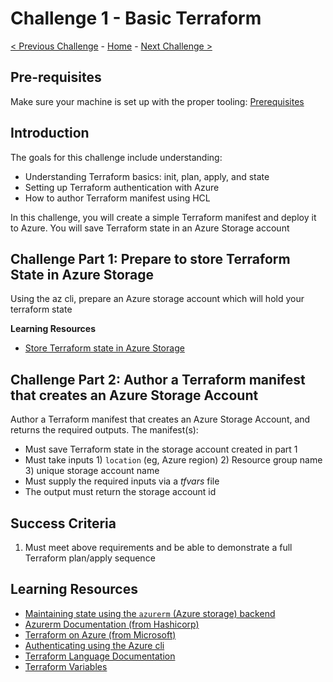 # Challenge 1 - Basic Terraform

 [< Previous Challenge](./Terraform-Challenge-00.md) - [Home](../README.md) - [Next Challenge >](./Terraform-Challenge-02.md)

## Pre-requisites

Make sure your machine is set up with the proper tooling: [Prerequisites](./Terraform-Challenge-00.md)

## Introduction

The goals for this challenge include understanding:

- Understanding Terraform basics:  init, plan, apply, and state
- Setting up Terraform authentication with Azure
- How to author Terraform manifest using HCL

In this challenge, you will create a simple Terraform manifest and deploy it to Azure.  You will save Terraform state in an Azure Storage account

## Challenge Part 1: Prepare to store Terraform State in Azure Storage

Using the az cli, prepare an Azure storage account which will hold your terraform state

**Learning Resources**
* [Store Terraform state in Azure Storage](https://learn.microsoft.com/en-us/azure/developer/terraform/store-state-in-azure-storage?tabs=azure-cli) 

## Challenge Part 2: Author a Terraform manifest that creates an Azure Storage Account

Author a Terraform manifest that creates an Azure Storage Account, and returns the required outputs.  The manifest(s):

- Must save Terraform state in the storage account created in part 1
- Must take inputs 1) `location` (eg, Azure region) 2) Resource group name 3) unique storage account name
- Must supply the required inputs via a _tfvars_ file
- The output must return the storage account id

## Success Criteria

1. Must meet above requirements and be able to demonstrate a full Terraform plan/apply sequence

## Learning Resources

- [Maintaining state using the `azurerm` (Azure storage) backend](https://developer.hashicorp.com/terraform/language/settings/backends/azurerm)
- [Azurerm Documentation (from Hashicorp)](https://registry.terraform.io/providers/hashicorp/azurerm/latest/docs)
- [Terraform on Azure (from Microsoft)](https://learn.microsoft.com/en-us/azure/developer/terraform/)
- [Authenticating using the Azure cli](https://registry.terraform.io/providers/hashicorp/azurerm/latest/docs/guides/azure_cli)
- [Terraform Language Documentation](https://developer.hashicorp.com/terraform/language)
- [Terraform Variables](https://developer.hashicorp.com/terraform/language/values/variables)
